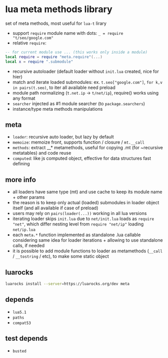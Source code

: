 # lua meta methods library
set of meta methods, most useful for `lua-t` lirary
- support `require` module name with dots: `_ = require "t/seo/google.com"`
- relative `require`:
```lua
-- for current module use ... (this works only inside a module)
local require = require "meta.require"(...)
local x = require ".submodule"
```
- recursive autoloader (default loader without `init.lua` created, nice for hier)
- match and iterate loaded submodules: ex. `t.seo["google.com"]`, `for k,v in pairs(t.seo)`, to iter all available need preload
- module path normalizing (`t.net.ip` -> `t/net/ip`), require() works using any format
- `searcher` injected as #1 module searcher (to `package.searchers`)
- instance/type meta methods manipulations

## meta
- `loader`: recursive auto loader, but lazy by default
- `memoize`: memoize front, supports function / closure / `mt.__call`
- `methods`: extract __* metamethods, useful for copying .mt (for ~recursive metatables) and code reuse
- `computed`: like js computed object, effective for data structures fast defining

## more info
- all loaders have same type (mt) and use cache to keep its module name + other params
- the reason is to keep only actual (loaded) submodules in loader object itself (and all available if case of preload)
- users may rely on `pairs(loader(...))` working in all lua versions
- iterating loader skips `init.lua` due to `net/init.lua` loads as `require "net"`, which differ nesting level from `require "net/ip"` loading `net/ip.lua`
- each `meta.*` function implemented as standalone .lua callable considering same idea for loader iterations + allowing to use standalone calls, if needed
- it is possible to add module functions to loader as metamethods (`__call` / `__tostring` / etc), to make some static object

## luarocks
```sh
luarocks install --server=https://luarocks.org/dev meta
```

## depends
- `lua5.1`
- `paths`
- `compat53`

## test depends
- `busted`
